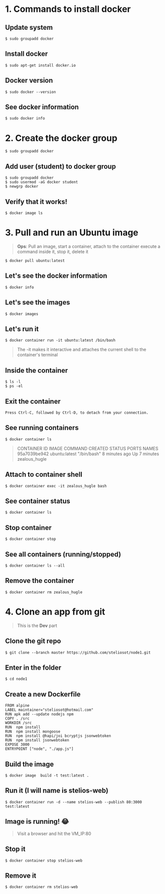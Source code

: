 # 1. Commands to install docker

## Update system

    $ sudo groupadd docker

## Install docker

    $ sudo apt-get install docker.io

## Docker version

    $ sudo docker --version

## See docker information

    $ sudo docker info

# 2. Create the docker group

    $ sudo groupadd docker

## Add user (student) to docker group

    $ sudo groupadd docker
    $ sudo usermod -aG docker student
    $ newgrp docker

## Verify that it works!

    $ docker image ls

# 3. Pull and run an Ubuntu image
> __Ops__: Pull an image, start a container, attach to the container
> execute a command inside it, stop it, delete it

    $ docker pull ubuntu:latest

## Let's see the docker information

    $ docker info

## Let's see the images

    $ docker images

## Let's run it

    $ docker container run -it ubuntu:latest /bin/bash

> The -it makes it interactive and attaches the current shell to the container's terminal

## Inside the container

    $ ls -l
    $ ps -el

## Exit the container 

    Press Ctrl-C, followed by Ctrl-D, to detach from your connection.

## See running containers

    $ docker container ls

> CONTAINER ID   IMAGE           COMMAND       CREATED         STATUS         PORTS     NAMES
> 95a7039be942   ubuntu:latest   "/bin/bash"   8 minutes ago   Up 7 minutes             zealous_hugle

## Attach to container shell

    $ docker container exec -it zealous_hugle bash

## See container status

    $ docker container ls

## Stop container

    $ docker container stop

## See all containers (running/stopped)

    $ docker container ls --all

## Remove the container

    $ docker container rm zealous_hugle

# 4. Clone an app from git
> This is the __Dev__ part

## Clone the git repo

    $ git clone --branch master https://github.com/steliosot/node1.git

## Enter in the folder 

    $ cd node1

## Create a new Dockerfile

    FROM alpine
    LABEL maintainer="steliosot@hotmail.com"
    RUN apk add --update nodejs npm
    COPY . /src
    WORKDIR /src
    RUN  npm install
    RUN  npm install mongoose
    RUN  npm install @hapi/joi bcryptjs jsonwebtoken
    RUN  npm install jsonwebtoken
    EXPOSE 3000
    ENTRYPOINT ["node", "./app.js"]

## Build the image

    $ docker image  build -t test:latest .

## Run it (I will name is stelios-web)

    $ docker container run -d --name stelios-web --publish 80:3000 test:latest

## Image is running! :joy:

> Visit a browser and hit the VM_IP:80

## Stop it

    $ docker container stop stelios-web

## Remove it

    $ docker container rm stelios-web 
